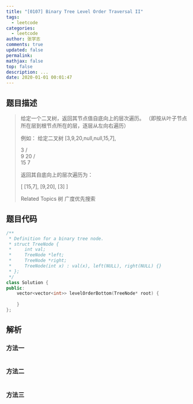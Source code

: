 ```yaml
---
title: "[0107] Binary Tree Level Order Traversal II"
tags:
  - leetcode
categories:
  - leetcode
author: 张学志
comments: true
updated: false
permalink:
mathjax: false
top: false
description: ...
date: 2020-01-01 00:01:47
---
```


## 题目描述

> 给定一个二叉树，返回其节点值自底向上的层次遍历。 （即按从叶子节点所在层到根节点所在的层，逐层从左向右遍历） 
> 
> 例如： 
> 给定二叉树 [3,9,20,null,null,15,7], 
> 
> 3
> / \
> 9  20
> /  \
> 15   7
> 
> 
> 返回其自底向上的层次遍历为： 
> 
> [
> [15,7],
> [9,20],
> [3]
> ]
> 
> Related Topics 树 广度优先搜索

## 题目代码

```cpp
/**
 * Definition for a binary tree node.
 * struct TreeNode {
 *     int val;
 *     TreeNode *left;
 *     TreeNode *right;
 *     TreeNode(int x) : val(x), left(NULL), right(NULL) {}
 * };
 */
class Solution {
public:
    vector<vector<int>> levelOrderBottom(TreeNode* root) {
        
    }
};
```

## 解析

### 方法一

```cpp

```

### 方法二

```cpp

```

### 方法三

```cpp

```

